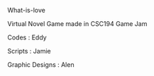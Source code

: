 What-is-love 

Virtual Novel Game made in CSC194 Game Jam

Codes : Eddy 

Scripts : Jamie

Graphic Designs : Alen
